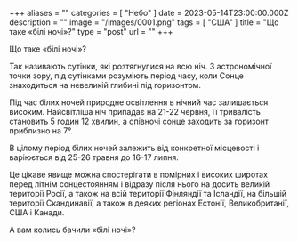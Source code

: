 +++
aliases = ""
categories = [ "Небо" ]
date = 2023-05-14T23:00:00.000Z
description = ""
image = "/images/0001.png"
tags = [ "США" ]
title = "Що таке «білі ночі»?"
type = "post"
url = ""
+++

Що таке «білі ночі»?

Так називають сутінки, які розтягнулися на всю ніч. З астрономічної точки зору, під сутінками розуміють період часу, коли Сонце знаходиться на невеликій глибині під горизонтом.

Під час білих ночей природне освітлення в нічний час залишається високим. Найсвітліша ніч припадає на 21-22 червня, її тривалість становить 5 годин 12 хвилин, а опівночі сонце заходить за горизонт приблизно на 7°.

В цілому період білих ночей залежить від конкретної місцевості і варіюється від 25-26 травня до 16-17 липня.

Це цікаве явище можна спостерігати в помірних і високих широтах перед літнім сонцестоянням і відразу після нього на досить великій території Росії, а також на всій території Фінляндії та Ісландії, на більшій території Скандинавії, а також в деяких регіонах Естонії, Великобританії, США і Канади.

А вам колись бачили «білі ночі»?
